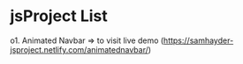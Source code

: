 # jsProject List
o1. Animated Navbar => to visit live demo (https://samhayder-jsproject.netlify.com/animatednavbar/)
